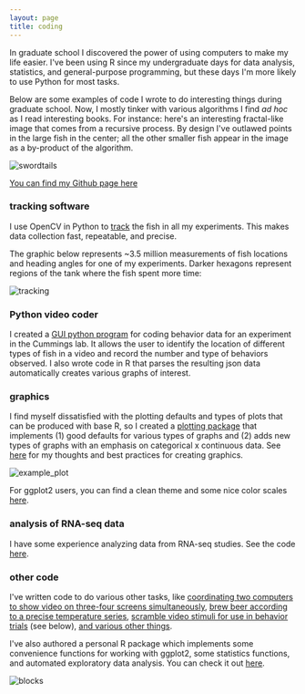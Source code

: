 ```yaml
---
layout: page
title: coding
---
```


In graduate school I discovered the power of using computers to make my life easier. I've been using R since my undergraduate days for data analysis, statistics, and general-purpose programming, but these days I'm more likely to use Python for most tasks.

Below are some examples of code I wrote to do interesting things during graduate school. Now, I mostly tinker with various algorithms I find _ad hoc_ as I read interesting books. For instance: here's an interesting fractal-like image that comes from a recursive process. By design I've outlawed points in the large fish in the center; all the other smaller fish appear in the image as a by-product of the algorithm.

![swordtails](../files/swordtail_fractal.png)


[You can find my Github page here](https://github.com/lukereding/)

### tracking software

I use OpenCV in Python to [track](https://github.com/lukereding/mateChoiceTracking) the fish in all my experiments. This makes data collection fast, repeatable, and precise.  

The graphic below represents ~3.5 million measurements of fish locations and heading angles for one of my experiments. Darker hexagons represent regions of the tank where the fish spent more time:

![tracking](../files/tracking.png)     

### Python video coder

I created a [GUI python program](https://github.com/lukereding/common_garden) for coding behavior data for an experiment in the Cummings lab. It allows the user to identify the location of different types of fish in a video and record the number and type of behaviors observed. I also wrote code in R that parses the resulting json data automatically creates various graphs of interest.

### graphics

I find myself dissatisfied with the plotting defaults and types of plots that can be produced with base R, so I created a [plotting package](https://github.com/lukereding/redingPlot) that implements (1) good defaults for various types of graphs and (2) adds new types of graphs with an emphasis on categorical x continuous data. See [here](https://github.com/lukereding/thoughts_on_graphics) for my thoughts and best practices for creating graphics.     

![example_plot](../files/paired.png)     


For ggplot2 users, you can find a clean theme and some nice color scales [here](https://github.com/lukereding/thoughts_on_graphics/blob/master/color_palettes.Rmd).

### analysis of RNA-seq data

I have some experience analyzing data from RNA-seq studies. See the code [here](https://github.com/lukereding/molly_arts).

### other code

I've written code to do various other tasks, like [coordinating two computers to show video on three-four screens simultaneously](https://github.com/lukereding/displaying_videos), [brew beer according to a precise temperature series](https://github.com/lukereding/brewing), [scramble video stimuli for use in behavior trials](https://github.com/lukereding/meghan_frog_videos) (see below), [and various other things](https://github.com/lukereding/random_scripts).

I've also authored a personal R package which implements some convenience functions for working with ggplot2, some statistics functions, and automated exploratory data analysis. You can check it out [here](https://github.com/lukereding/redinglib).

![blocks](../files/randomize.png)
